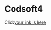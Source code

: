 # Codsoft4
Click[your link is here](https://www.figma.com/file/7Zv6YRvI7oplkpzQW2Nslm/furniture-shop-ui?type=design&t=F9z185Bmk7ZqbtNW-6)
